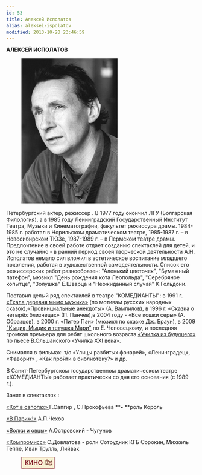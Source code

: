 ```yaml
---
id: 53
title: Алексей Исполатов
alias: aleksei-ispolatov
modified: 2013-10-20 23:46:59
---
```


**АЛЕКСЕЙ ИСПОЛАТОВ**

<figure><img src="images/stories/act/alex ispolatov.jpg" /></figure>

Петербургский актер, режиссер . В 1977 году окончил ЛГУ (Болгарская Филология), а в 1985 году Ленинградский Государственный Институт Театра, Музыки и Кинематографии, факультет режиссура драмы. 1984-1985 г. работал в Норильском драматическом театре, 1985-1987 г. – в Новосибирском ТЮЗе, 1987-1989 г. – в Пермском театре драмы. Предпочтение в своей работе отдает созданию спектаклей для детей, и это не случайно - в ранний период своей творческой деятельности А.Н. Исполатов немало сил вложил в эстетическое воспитание младшего поколения, работая в художественной самодеятельности. Список его режиссерских работ разнообразен: "Аленький цветочек", "Бумажный патефон", мюзикл "День рождения кота Леопольда", "Серебряное копытце", "Золушка" Е.Шварца и "Неожиданный случай" К.Гольдони.

Поставил целый ряд спектаклей в театре "КОМЕДИАНТЫ": в 1991 г. <a href="45-exala-derevna-mimo-mushika.html">«Ехала деревня мимо мужика»</a> (по мотивам русских народных сказок),<a href="71-anekdoti.html">«Провинциальные анекдоты»</a> (А. Вампилов), в 1996 г. «Сказка о четырёх близнецах» (П. Панчев),в 2004 году - «Все кошки серы» (А. Образцов), в 2000 г. «Питер Пэн» (мюзикл по сказке Дж. Браун), в 2009<a href="76-kicik-micik-i-mari.html"> "Кыцик, Мыцик и тетушка Мари"</a> по Е. Чеповецкому, и последняя громкая премьера для ребят школьного возраста <a href="90-ychilka.html">«Училка из будущего»</a> по пьесе В.Ольшанского «Училка XXI века».

Снимался в фильмах: т/с «Улицы разбитых фонарей», «Ленинградец», «Фаворит» , «Как пройти в библиотеку?» и др.

В Санкт-Петербургском государственном драматическом театре «КОМЕДИАНТЫ» работает практически со дня его основания (c 1989 г.).

Занят в спектаклях :

<a href="74-kot-v-sapogah.html">«Кот в сапогах» </a>Г.Сапгир , С.Прокофьева ****-** **роль Король

<a href="41-v-paris.html">«В Париж!»</a> А.П.Чехов

<a href="42-volki-i-ovci.html">«Волки и овцы»</a> А.Островский - Чугунов

<a href="282-kompromiss-sdovlatov.html">«Компромисс»</a> С.Довлатова - роли Сотрудник КГБ Сорокин, Михкель Теппе, Иван Трулль, Лийвак

<figure><a href="http://www.kino-teatr.ru/kino/acter/m/ros/5825/bio/"><img src="images/stories/random/kino-teatr-88x31.gif" /></a></figure>

